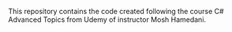 This repository contains the code created following the course C# Advanced Topics from Udemy of instructor Mosh Hamedani.
